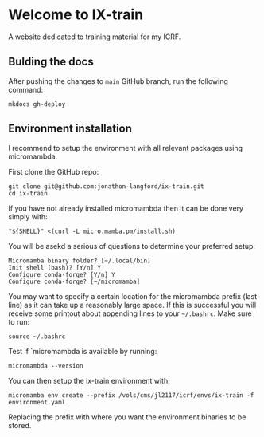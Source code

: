 # Welcome to IX-train

A website dedicated to training material for my ICRF.

## Bulding the docs

After pushing the changes to `main` GitHub branch, run the following command:
```
mkdocs gh-deploy
```

## Environment installation

I recommend to setup the environment with all relevant packages using micromambda.

First clone the GitHub repo:
```
git clone git@github.com:jonathon-langford/ix-train.git
cd ix-train
```

If you have not already installed micromambda then it can be done very simply with:
```
"${SHELL}" <(curl -L micro.mamba.pm/install.sh)
```
You will be asekd a serious of questions to determine your preferred setup:
```
Micromamba binary folder? [~/.local/bin] 
Init shell (bash)? [Y/n] Y
Configure conda-forge? [Y/n] Y
Configure conda-forge? [~/micromamba]
```
You may want to specify a certain location for the micromambda prefix (last line) as it can take up a reasonably large space. If this is successful you will receive some printout about appending lines to your `~/.bashrc`. Make sure to run:
```
source ~/.bashrc
```

Test if `micromambda is available by running:
```
micromambda --version
```

You can then setup the ix-train environment with:
```
micromamba env create --prefix /vols/cms/jl2117/icrf/envs/ix-train -f environment.yaml
```

Replacing the prefix with where you want the environment binaries to be stored.

